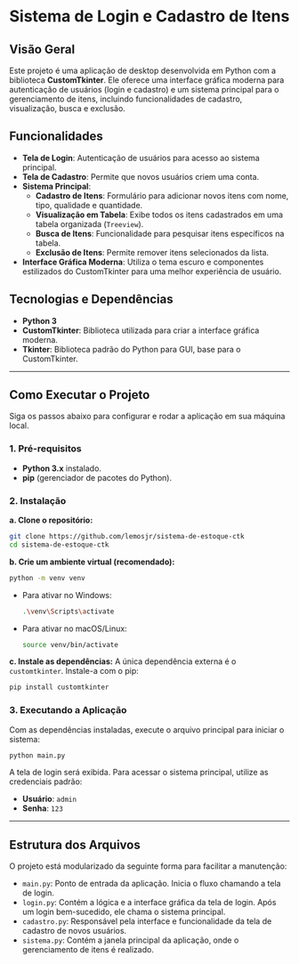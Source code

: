 # Sistema de Login e Cadastro de Itens

## Visão Geral

Este projeto é uma aplicação de desktop desenvolvida em Python com a biblioteca **CustomTkinter**. Ele oferece uma interface gráfica moderna para autenticação de usuários (login e cadastro) e um sistema principal para o gerenciamento de itens, incluindo funcionalidades de cadastro, visualização, busca e exclusão.

## Funcionalidades

  - **Tela de Login**: Autenticação de usuários para acesso ao sistema principal.
  - **Tela de Cadastro**: Permite que novos usuários criem uma conta.
  - **Sistema Principal**:
      - **Cadastro de Itens**: Formulário para adicionar novos itens com nome, tipo, qualidade e quantidade.
      - **Visualização em Tabela**: Exibe todos os itens cadastrados em uma tabela organizada (`Treeview`).
      - **Busca de Itens**: Funcionalidade para pesquisar itens específicos na tabela.
      - **Exclusão de Itens**: Permite remover itens selecionados da lista.
  - **Interface Gráfica Moderna**: Utiliza o tema escuro e componentes estilizados do CustomTkinter para uma melhor experiência de usuário.


## Tecnologias e Dependências

  - **Python 3**
  - **CustomTkinter**: Biblioteca utilizada para criar a interface gráfica moderna.
  - **Tkinter**: Biblioteca padrão do Python para GUI, base para o CustomTkinter.

-----

## Como Executar o Projeto

Siga os passos abaixo para configurar e rodar a aplicação em sua máquina local.

### 1\. Pré-requisitos

  - **Python 3.x** instalado.
  - **pip** (gerenciador de pacotes do Python).

### 2\. Instalação

**a. Clone o repositório:**

```bash
git clone https://github.com/lemosjr/sistema-de-estoque-ctk
cd sistema-de-estoque-ctk
```

**b. Crie um ambiente virtual (recomendado):**

```bash
python -m venv venv
```

  - Para ativar no Windows:
    ```bash
    .\venv\Scripts\activate
    ```
  - Para ativar no macOS/Linux:
    ```bash
    source venv/bin/activate
    ```

**c. Instale as dependências:**
A única dependência externa é o `customtkinter`. Instale-a com o pip:

```bash
pip install customtkinter
```

### 3\. Executando a Aplicação

Com as dependências instaladas, execute o arquivo principal para iniciar o sistema:

```bash
python main.py
```

A tela de login será exibida. Para acessar o sistema principal, utilize as credenciais padrão:

  - **Usuário**: `admin`
  - **Senha**: `123`

-----

## Estrutura dos Arquivos

O projeto está modularizado da seguinte forma para facilitar a manutenção:

  - `main.py`: Ponto de entrada da aplicação. Inicia o fluxo chamando a tela de login.
  - `login.py`: Contém a lógica e a interface gráfica da tela de login. Após um login bem-sucedido, ele chama o sistema principal.
  - `cadastro.py`: Responsável pela interface e funcionalidade da tela de cadastro de novos usuários.
  - `sistema.py`: Contém a janela principal da aplicação, onde o gerenciamento de itens é realizado.